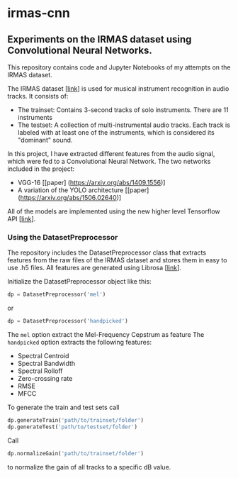 # irmas-cnn
## Experiments on the IRMAS dataset using Convolutional Neural Networks.

This repository contains code and Jupyter Notebooks of my attempts on the IRMAS dataset.

The IRMAS dataset [[link](https://www.upf.edu/web/mtg/irmas)] is used for musical instrument recognition in audio tracks. It consists of:

- The trainset: Contains 3-second tracks of solo instruments. There are 11 instruments
- The testset: A collection of multi-instrumental audio tracks. Each track is labeled with at least one of the instruments, which is considered its "dominant" sound.

In this project, I have extracted different features from the audio signal, which were fed to a Convolutional Neural Network. The two networks included in the project:

- VGG-16 [[paper] (https://arxiv.org/abs/1409.1556)]
- A variation of the YOLO architecture [[paper] (https://arxiv.org/abs/1506.02640)]

All of the models are implemented using the new higher level Tensorflow API [[link](https://www.tensorflow.org/programmers_guide/#high_level_apis)].

### Using the DatasetPreprocessor

The repository includes the DatasetPreprocessor class that extracts features from the raw files of the IRMAS dataset and stores them in easy to use .h5 files. All features are generated using Librosa [[link](https://librosa.github.io/)].

Initialize the DatasetPreprocessor object like this:

``` Python
dp = DatasetPreprocessor('mel')
```

or

``` Python
dp = DatasetPreprocessor('handpicked')
```

The ```mel``` option extract the Mel-Frequency Cepstrum as feature
The ```handpicked``` option extracts the following features:

- Spectral Centroid
- Spectral Bandwidth
- Spectral Rolloff
- Zero-crossing rate
- RMSE
- MFCC

To generate the train and test sets call
``` Python
dp.generateTrain('path/to/trainset/folder')
dp.generateTest('path/to/testset/folder')
```

Call
``` Python
dp.normalizeGain('path/to/trainset/folder')
```

to normalize the gain of all tracks to a specific dB value.
